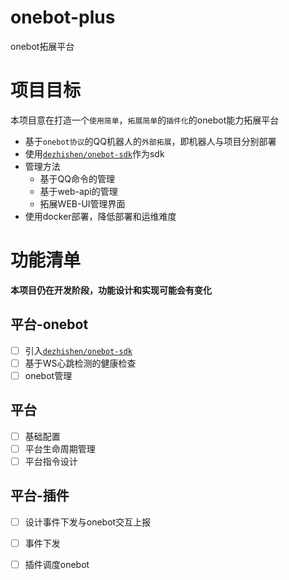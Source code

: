 # onebot-plus
onebot拓展平台
# 项目目标
本项目意在打造一个`使用简单`，`拓展简单`的`插件化`的onebot能力拓展平台
* 基于`onebot协议`的QQ机器人的`外部拓展`，即机器人与项目分别部署
* 使用[`dezhishen/onebot-sdk`](https://github.com/dezhishen/onebot-sdk)作为sdk
* 管理方法
    * 基于QQ命令的管理
    * 基于web-api的管理
    * 拓展WEB-UI管理界面
* 使用docker部署，降低部署和运维难度
# 功能清单
**本项目仍在开发阶段，功能设计和实现可能会有变化**
## 平台-onebot
- [ ] 引入[`dezhishen/onebot-sdk`](https://github.com/dezhishen/onebot-sdk)
- [ ] 基于WS心跳检测的健康检查
- [ ] onebot管理
## 平台
- [ ] 基础配置
- [ ] 平台生命周期管理
- [ ] 平台指令设计
## 平台-插件
- [ ] 设计事件下发与onebot交互上报
- [ ] 事件下发
- [ ] 插件调度onebot

